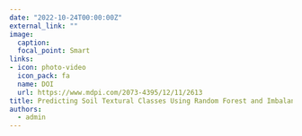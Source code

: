 ```yaml
---
date: "2022-10-24T00:00:00Z"
external_link: ""
image:
  caption: 
  focal_point: Smart
links:
- icon: photo-video
  icon_pack: fa
  name: DOI
  url: https://www.mdpi.com/2073-4395/12/11/2613
title: Predicting Soil Textural Classes Using Random Forest and Imbalanced Dataset
authors: 
  - admin
---
```

